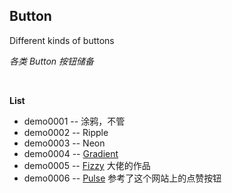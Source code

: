 ## Button

Different kinds of buttons

*各类 Button 按钮储备*

&nbsp;

**List**

* demo0001 -- 涂鸦，不管
* demo0002 -- Ripple
* demo0003 -- Neon
* demo0004 -- [Gradient](https://codepen.io/ARS)
* demo0005 -- [Fizzy](https://www.codepen.io/jcoulterdesign) 大佬的作品
* demo0006 -- [Pulse](https://medium.com/@fcamel/%E4%BD%95%E6%99%82%E8%A9%B2%E7%94%A8-git-merge-no-ff-d765c3a6bef5) 参考了这个网站上的点赞按钮